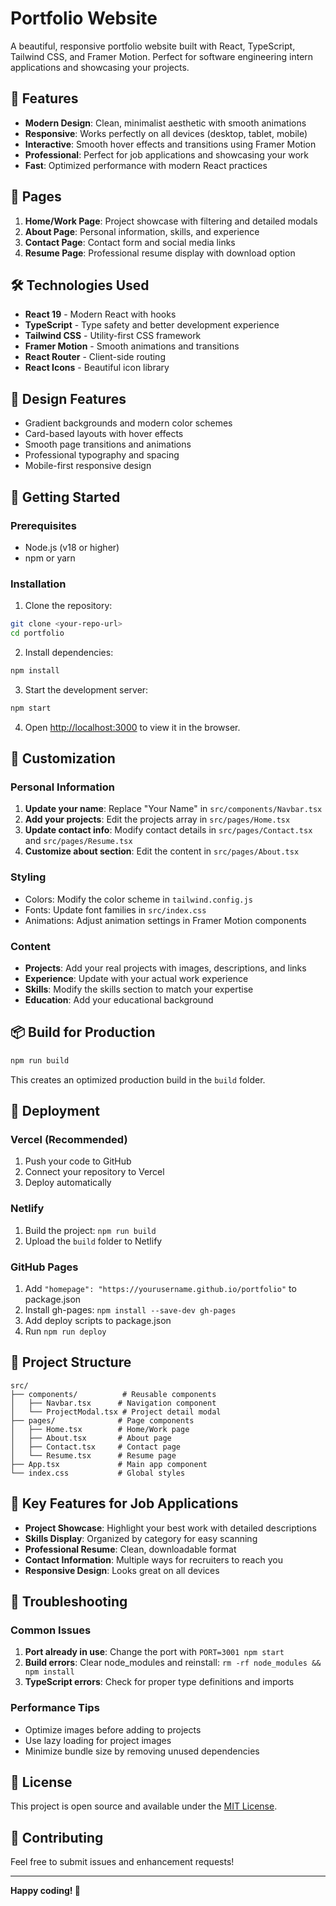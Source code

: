 # Portfolio Website

A beautiful, responsive portfolio website built with React, TypeScript, Tailwind CSS, and Framer Motion. Perfect for software engineering intern applications and showcasing your projects.

## 🚀 Features

- **Modern Design**: Clean, minimalist aesthetic with smooth animations
- **Responsive**: Works perfectly on all devices (desktop, tablet, mobile)
- **Interactive**: Smooth hover effects and transitions using Framer Motion
- **Professional**: Perfect for job applications and showcasing your work
- **Fast**: Optimized performance with modern React practices

## 📱 Pages

1. **Home/Work Page**: Project showcase with filtering and detailed modals
2. **About Page**: Personal information, skills, and experience
3. **Contact Page**: Contact form and social media links
4. **Resume Page**: Professional resume display with download option

## 🛠️ Technologies Used

- **React 19** - Modern React with hooks
- **TypeScript** - Type safety and better development experience
- **Tailwind CSS** - Utility-first CSS framework
- **Framer Motion** - Smooth animations and transitions
- **React Router** - Client-side routing
- **React Icons** - Beautiful icon library

## 🎨 Design Features

- Gradient backgrounds and modern color schemes
- Card-based layouts with hover effects
- Smooth page transitions and animations
- Professional typography and spacing
- Mobile-first responsive design

## 🚀 Getting Started

### Prerequisites

- Node.js (v18 or higher)
- npm or yarn

### Installation

1. Clone the repository:
```bash
git clone <your-repo-url>
cd portfolio
```

2. Install dependencies:
```bash
npm install
```

3. Start the development server:
```bash
npm start
```

4. Open [http://localhost:3000](http://localhost:3000) to view it in the browser.

## 📝 Customization

### Personal Information

1. **Update your name**: Replace "Your Name" in `src/components/Navbar.tsx`
2. **Add your projects**: Edit the projects array in `src/pages/Home.tsx`
3. **Update contact info**: Modify contact details in `src/pages/Contact.tsx` and `src/pages/Resume.tsx`
4. **Customize about section**: Edit the content in `src/pages/About.tsx`

### Styling

- Colors: Modify the color scheme in `tailwind.config.js`
- Fonts: Update font families in `src/index.css`
- Animations: Adjust animation settings in Framer Motion components

### Content

- **Projects**: Add your real projects with images, descriptions, and links
- **Experience**: Update with your actual work experience
- **Skills**: Modify the skills section to match your expertise
- **Education**: Add your educational background

## 📦 Build for Production

```bash
npm run build
```

This creates an optimized production build in the `build` folder.

## 🚀 Deployment

### Vercel (Recommended)
1. Push your code to GitHub
2. Connect your repository to Vercel
3. Deploy automatically

### Netlify
1. Build the project: `npm run build`
2. Upload the `build` folder to Netlify

### GitHub Pages
1. Add `"homepage": "https://yourusername.github.io/portfolio"` to package.json
2. Install gh-pages: `npm install --save-dev gh-pages`
3. Add deploy scripts to package.json
4. Run `npm run deploy`

## 📁 Project Structure

```
src/
├── components/          # Reusable components
│   ├── Navbar.tsx      # Navigation component
│   └── ProjectModal.tsx # Project detail modal
├── pages/              # Page components
│   ├── Home.tsx        # Home/Work page
│   ├── About.tsx       # About page
│   ├── Contact.tsx     # Contact page
│   └── Resume.tsx      # Resume page
├── App.tsx             # Main app component
└── index.css           # Global styles
```

## 🎯 Key Features for Job Applications

- **Project Showcase**: Highlight your best work with detailed descriptions
- **Skills Display**: Organized by category for easy scanning
- **Professional Resume**: Clean, downloadable format
- **Contact Information**: Multiple ways for recruiters to reach you
- **Responsive Design**: Looks great on all devices

## 🔧 Troubleshooting

### Common Issues

1. **Port already in use**: Change the port with `PORT=3001 npm start`
2. **Build errors**: Clear node_modules and reinstall: `rm -rf node_modules && npm install`
3. **TypeScript errors**: Check for proper type definitions and imports

### Performance Tips

- Optimize images before adding to projects
- Use lazy loading for project images
- Minimize bundle size by removing unused dependencies

## 📄 License

This project is open source and available under the [MIT License](LICENSE).

## 🤝 Contributing

Feel free to submit issues and enhancement requests!

---

**Happy coding! 🚀**
